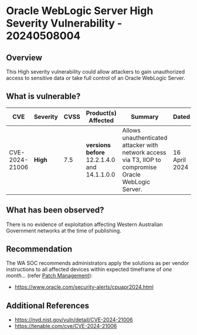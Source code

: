 # Oracle WebLogic Server High Severity Vulnerability - 20240508004

## Overview

This High severity vulnerability could allow attackers to gain unauthorized access to sensitive data or take full control of an Oracle WebLogic Server.


## What is vulnerable?

| CVE  | Severity     | CVSS | Product(s) Affected | Summary | Dated |
| ---- | ------------ | ---- | ------------------- | ------- | ----- |
| CVE-2024-21006 | **High** | 7.5  | **versions before** 12.2.1.4.0 and 14.1.1.0.0 |    Allows unauthenticated attacker with network access via T3, IIOP to compromise Oracle WebLogic Server.     |    16 April 2024   |


## What has been observed?

There is no evidence of exploitation affecting Western Australian Government networks at the time of publishing.


## Recommendation

The WA SOC recommends administrators apply the solutions as per vendor instructions to all affected devices within expected timeframe of *one month...* (refer [Patch Management](../guidelines/patch-management.md)):

- https://www.oracle.com/security-alerts/cpuapr2024.html


## Additional References

- https://nvd.nist.gov/vuln/detail/CVE-2024-21006
- https://tenable.com/cve/CVE-2024-21006



